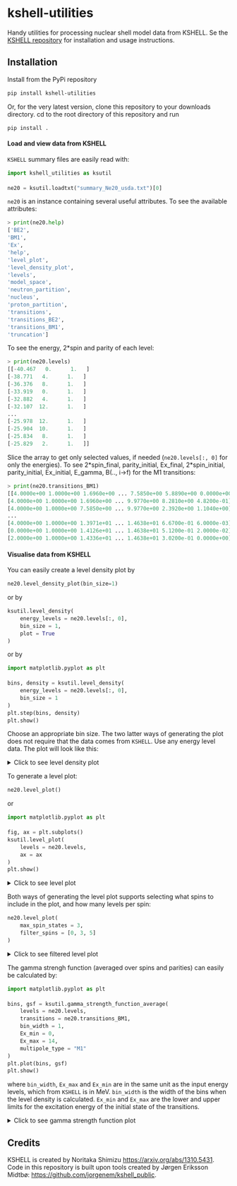 # kshell-utilities
Handy utilities for processing nuclear shell model data from KSHELL. Se the [KSHELL repository](https://github.com/GaffaSnobb/kshell) for installation and usage instructions.

## Installation
Install from the PyPi repository
``` bash
pip install kshell-utilities
```
Or, for the very latest version, clone this repository to your downloads directory. cd to the root directory of this repository and run
```
pip install .
```

#### Load and view data from KSHELL

`KSHELL` summary files are easily read with:
``` python
import kshell_utilities as ksutil

ne20 = ksutil.loadtxt("summary_Ne20_usda.txt")[0]
```
`ne20` is an instance containing several useful attributes. To see the available attributes:
``` python
> print(ne20.help)
['BE2',
'BM1',
'Ex',
'help',
'level_plot',
'level_density_plot',
'levels',
'model_space',
'neutron_partition',
'nucleus',
'proton_partition',
'transitions',
'transitions_BE2',
'transitions_BM1',
'truncation']
```
To see the energy, 2\*spin and parity of each level:
``` python
> print(ne20.levels)
[[-40.467   0.      1.   ]
[-38.771   4.      1.   ]
[-36.376   8.      1.   ]
[-33.919   0.      1.   ]
[-32.882   4.      1.   ]
[-32.107  12.      1.   ]
...
[-25.978  12.      1.   ]
[-25.904  10.      1.   ]
[-25.834   8.      1.   ]
[-25.829   2.      1.   ]]
```
Slice the array to get only selected values, if needed (`ne20.levels[:, 0]` for only the energies). To see 2\*spin_final, parity_initial, Ex_final, 2\*spin_initial, parity_initial, Ex_initial, E_gamma, B(.., i->f) for the M1 transitions:
``` python
> print(ne20.transitions_BM1)
[[4.0000e+00 1.0000e+00 1.6960e+00 ... 7.5850e+00 5.8890e+00 0.0000e+00]
[4.0000e+00 1.0000e+00 1.6960e+00 ... 9.9770e+00 8.2810e+00 4.8200e-01]
[4.0000e+00 1.0000e+00 7.5850e+00 ... 9.9770e+00 2.3920e+00 1.1040e+00]
...
[4.0000e+00 1.0000e+00 1.3971e+01 ... 1.4638e+01 6.6700e-01 6.0000e-03]
[0.0000e+00 1.0000e+00 1.4126e+01 ... 1.4638e+01 5.1200e-01 2.0000e-02]
[2.0000e+00 1.0000e+00 1.4336e+01 ... 1.4638e+01 3.0200e-01 0.0000e+00]]
```

#### Visualise data from KSHELL 

You can easily create a level density plot by
``` python
ne20.level_density_plot(bin_size=1)
```
or by
``` python
ksutil.level_density(
    energy_levels = ne20.levels[:, 0],
    bin_size = 1,
    plot = True
)
```
or by
``` python
import matplotlib.pyplot as plt

bins, density = ksutil.level_density(
    energy_levels = ne20.levels[:, 0],
    bin_size = 1
)
plt.step(bins, density)
plt.show()
```
Choose an appropriate bin size. The two latter ways of generating the plot does not require that the data comes from `KSHELL`. Use any energy level data. The plot will look like this:

<details>
<summary>Click to see level density plot</summary>
<p>

![level_density_plot](https://github.com/GaffaSnobb/kshell-utilities/blob/main/doc/level_density_plot_ne20.png)

</p>
</details>

To generate a level plot:
``` python
ne20.level_plot()
```
or
``` python
import matplotlib.pyplot as plt

fig, ax = plt.subplots()
ksutil.level_plot(
    levels = ne20.levels,
    ax = ax
)
plt.show()
```

<details>
<summary>Click to see level plot</summary>
<p>

![level_plot](https://github.com/GaffaSnobb/kshell-utilities/blob/main/doc/level_plot_ne20.png)

</p>
</details>

Both ways of generating the level plot supports selecting what spins to include in the plot, and how many levels per spin:
``` python
ne20.level_plot(
    max_spin_states = 3,
    filter_spins = [0, 3, 5]
)
```

<details>
<summary>Click to see filtered level plot</summary>
<p>

![filtered_level_plot](https://github.com/GaffaSnobb/kshell-utilities/blob/main/doc/level_plot_filtered_ne20.png)

</p>
</details>

The gamma strengh function (averaged over spins and parities) can easily be calculated by:
``` python
import matplotlib.pyplot as plt

bins, gsf = ksutil.gamma_strength_function_average(
    levels = ne20.levels,
    transitions = ne20.transitions_BM1,
    bin_width = 1,
    Ex_min = 0,
    Ex_max = 14,
    multipole_type = "M1"
)
plt.plot(bins, gsf)
plt.show()
```
where `bin_width`, `Ex_max` and `Ex_min` are in the same unit as the input energy levels, which from `KSHELL` is in MeV. `bin_width` is the width of the bins when the level density is calculated. `Ex_min` and `Ex_max` are the lower and upper limits for the excitation energy of the initial state of the transitions.

<details>
<summary>Click to see gamma strength function plot</summary>
<p>

![gsf_plot](https://github.com/GaffaSnobb/kshell-utilities/blob/main/doc/gsf_ne20.png)

</p>
</details>



## Credits
KSHELL is created by Noritaka Shimizu https://arxiv.org/abs/1310.5431. Code in this repository is built upon tools created by Jørgen Eriksson Midtbø: https://github.com/jorgenem/kshell_public.